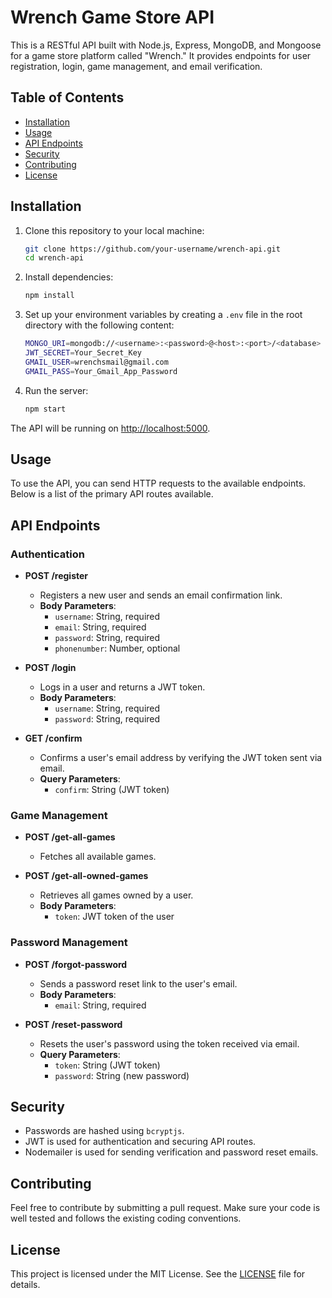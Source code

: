 # Wrench Game Store API

This is a RESTful API built with Node.js, Express, MongoDB, and Mongoose for a game store platform called "Wrench." It provides endpoints for user registration, login, game management, and email verification.

## Table of Contents

- [Installation](#installation)
- [Usage](#usage)
- [API Endpoints](#api-endpoints)
- [Security](#security)
- [Contributing](#contributing)
- [License](#license)

## Installation

1. Clone this repository to your local machine:
    ```bash
    git clone https://github.com/your-username/wrench-api.git
    cd wrench-api
    ```

2. Install dependencies:
    ```bash
    npm install
    ```

3. Set up your environment variables by creating a `.env` file in the root directory with the following content:
    ```bash
    MONGO_URI=mongodb://<username>:<password>@<host>:<port>/<database>
    JWT_SECRET=Your_Secret_Key
    GMAIL_USER=wrenchsmail@gmail.com
    GMAIL_PASS=Your_Gmail_App_Password
    ```

4. Run the server:
    ```bash
    npm start
    ```

The API will be running on [http://localhost:5000](http://localhost:5000).

## Usage

To use the API, you can send HTTP requests to the available endpoints. Below is a list of the primary API routes available.

## API Endpoints

### **Authentication**

- **POST /register**
    - Registers a new user and sends an email confirmation link.
    - **Body Parameters**:
        - `username`: String, required
        - `email`: String, required
        - `password`: String, required
        - `phonenumber`: Number, optional

- **POST /login**
    - Logs in a user and returns a JWT token.
    - **Body Parameters**:
        - `username`: String, required
        - `password`: String, required

- **GET /confirm**
    - Confirms a user's email address by verifying the JWT token sent via email.
    - **Query Parameters**:
        - `confirm`: String (JWT token)

### **Game Management**

- **POST /get-all-games**
    - Fetches all available games.

- **POST /get-all-owned-games**
    - Retrieves all games owned by a user.
    - **Body Parameters**:
        - `token`: JWT token of the user

### **Password Management**

- **POST /forgot-password**
    - Sends a password reset link to the user's email.
    - **Body Parameters**:
        - `email`: String, required

- **POST /reset-password**
    - Resets the user's password using the token received via email.
    - **Query Parameters**:
        - `token`: String (JWT token)
        - `password`: String (new password)

## Security

- Passwords are hashed using `bcryptjs`.
- JWT is used for authentication and securing API routes.
- Nodemailer is used for sending verification and password reset emails.

## Contributing

Feel free to contribute by submitting a pull request. Make sure your code is well tested and follows the existing coding conventions.

## License

This project is licensed under the MIT License. See the [LICENSE](LICENSE) file for details.
